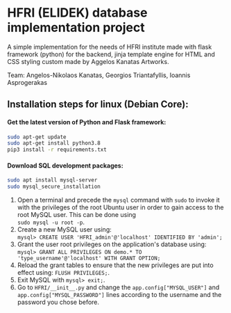 # HFRI (ELIDEK) database implementation project
A simple implementation for the needs of HFRI institute made with flask framework (python) for the backend, jinja template engine 
for HTML and CSS styling custom made by Aggelos Kanatas Artworks.

Team: Angelos-Nikolaos Kanatas, Georgios Triantafyllis, Ioannis Asprogerakas

## Installation steps for linux (Debian Core):

#### Get the latest version of Python and Flask framework:

``` bash
sudo apt-get update
sudo apt-get install python3.8
pip3 install -r requirements.txt
```

#### Download SQL development packages:

```bash
sudo apt install mysql-server
sudo mysql_secure_installation
```
1. Open a terminal and precede the `mysql` command with `sudo` to invoke it with the privileges of the root Ubuntu user in order to gain access to the root MySQL user. This can be done using  
`sudo mysql -u root -p`.
2. Create a new MySQL user using:  
`mysql> CREATE USER 'HFRI_admin'@'localhost' IDENTIFIED BY 'admin';`
3. Grant the user root privileges on the application's database using:  
`mysql> GRANT ALL PRIVILEGES ON demo.* TO 'type_username'@'localhost' WITH GRANT OPTION;`
4. Reload the grant tables to ensure that the new privileges are put into effect using:
`FLUSH PRIVILEGES;`.
5. Exit MySQL with `mysql> exit;`.
7. Go to `HFRI/__init__.py` and change the `app.config["MYSQL_USER"]` and `app.config["MYSQL_PASSWORD"]` lines according to the username and the password you chose before.

